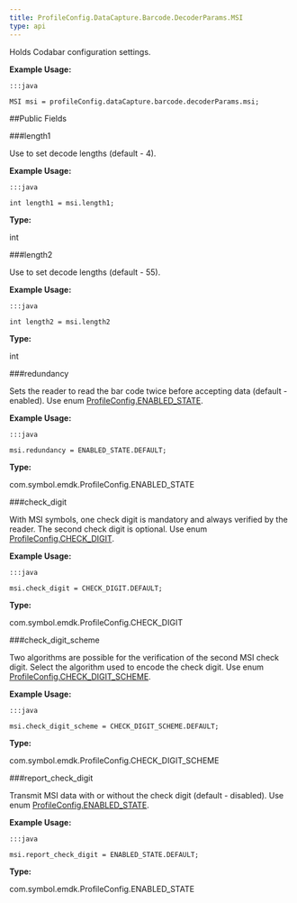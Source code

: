 ```yaml
---
title: ProfileConfig.DataCapture.Barcode.DecoderParams.MSI
type: api
---
```



Holds Codabar configuration settings. 
 
 

**Example Usage:**
	
	:::java
	
	MSI msi = profileConfig.dataCapture.barcode.decoderParams.msi;
	


##Public Fields

###length1

Use to set decode lengths (default - 4). 
 
 

**Example Usage:**
	
	:::java
	
	int length1 = msi.length1;
	


**Type:**

int

###length2

Use to set decode lengths (default - 55). 
 
 

**Example Usage:**
	
	:::java
	
	int length2 = msi.length2
	


**Type:**

int

###redundancy

Sets the reader to read the bar code twice before accepting data (default - enabled). 
 Use enum [ ProfileConfig.ENABLED_STATE](../ProfileConfig-ENABLED_STATE). 
 
 

**Example Usage:**
	
	:::java
	
	msi.redundancy = ENABLED_STATE.DEFAULT;
	


**Type:**

com.symbol.emdk.ProfileConfig.ENABLED_STATE

###check_digit

With MSI symbols, one check digit is mandatory and always verified by the reader. 
 The second check digit is optional. 
 Use enum [ ProfileConfig.CHECK_DIGIT](../ProfileConfig-CHECK_DIGIT). 
 
 

**Example Usage:**
	
	:::java
	
	msi.check_digit = CHECK_DIGIT.DEFAULT;
	


**Type:**

com.symbol.emdk.ProfileConfig.CHECK_DIGIT

###check_digit_scheme

Two algorithms are possible for the verification of the second MSI check digit. 
 Select the algorithm used to encode the check digit. 
 Use enum [ ProfileConfig.CHECK_DIGIT_SCHEME](../ProfileConfig-CHECK_DIGIT_SCHEME). 
 
 

**Example Usage:**
	
	:::java
	
	msi.check_digit_scheme = CHECK_DIGIT_SCHEME.DEFAULT;
	


**Type:**

com.symbol.emdk.ProfileConfig.CHECK_DIGIT_SCHEME

###report_check_digit

Transmit MSI data with or without the check digit (default - disabled). 
 Use enum [ ProfileConfig.ENABLED_STATE](../ProfileConfig-ENABLED_STATE). 
 
 

**Example Usage:**
	
	:::java
	
	msi.report_check_digit = ENABLED_STATE.DEFAULT;
	


**Type:**

com.symbol.emdk.ProfileConfig.ENABLED_STATE

